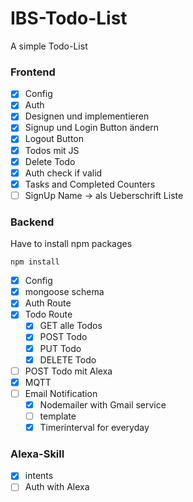 # IBS-Todo-List

A simple Todo-List

### Frontend

- [x] Config
- [x] Auth
- [x] Designen und implementieren
- [x] Signup und Login Button ändern
- [x] Logout Button
- [x] Todos mit JS
- [x] Delete Todo
- [x] Auth check if valid
- [x] Tasks and Completed Counters
- [ ] SignUp Name -> als Ueberschrift Liste

### Backend

Have to install npm packages

```
npm install

```

- [x] Config
- [x] mongoose schema
- [x] Auth Route
- [x] Todo Route
  - [x] GET alle Todos
  - [x] POST Todo
  - [x] PUT Todo
  - [x] DELETE Todo
- [ ] POST Todo mit Alexa
- [x] MQTT
- [ ] Email Notification
  - [x] Nodemailer with Gmail service
  - [ ] template
  - [x] Timerinterval for everyday

### Alexa-Skill

- [x] intents
- [ ] Auth with Alexa
